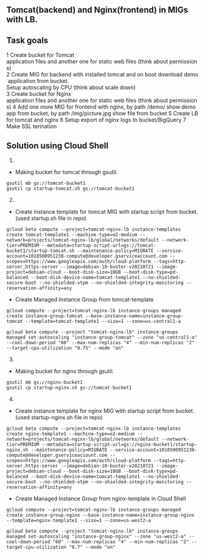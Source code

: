 ## Tomcat(backend) and Nginx(frontend) in MIGs with LB.

## Task goals

1 Create bucket for Tomcat application files and another one for static web files (think about permissions)
2 Create MIG for backend with installed tomcat and on boot download demo application from bucket. Setup autoscaling by CPU (think about scale down)
3 Create bucket for Nginx application files and another one for static web files (think about permissions)
4 Add one more MIG for frontend with nginx, by path /demo/ show demo app from bucket, by path /img/picture.jpg show file from bucket
5 Create LB for tomcat and nginx
6 Setup export of nginx logs to bucket/BigQuery
7 Make SSL terination

## Solution using Cloud Shell

1. 
* Making bucket for tomcat through gsutil.

```
gsutil mb gs://tomcat-bucket1
gsutil cp startup-tomcat.sh gs://tomcat-bucket1
```

2. 
* Create instance template for tomcat MIG with startup script from bucket. (used startup.sh file in repo)

```
gcloud beta compute --project=tomcat-nginx-lb instance-templates create tomcat-template1 --machine-type=e2-medium --network=projects/tomcat-nginx-lb/global/networks/default --network-tier=PREMIUM --metadata=startup-script-url=gs://tomcat-bucket1/startup-tomcat.sh --maintenance-policy=MIGRATE --service-account=1010500951238-compute@developer.gserviceaccount.com --scopes=https://www.googleapis.com/auth/cloud-platform --tags=http-server,https-server --image=debian-10-buster-v20210721 --image-project=debian-cloud --boot-disk-size=10GB --boot-disk-type=pd-balanced --boot-disk-device-name=tomcat-template1 --no-shielded-secure-boot --no-shielded-vtpm --no-shielded-integrity-monitoring --reservation-affinity=any
```

* Create Managed Instance Group from tomcat-template 

```
gcloud compute --project=tomcat-nginx-lb instance-groups managed create instance-group-tomcat --base-instance-name=instance-group-tomcat --template=tomcat-template1 --size=1 --zone=us-central1-a

gcloud beta compute --project "tomcat-nginx-lb" instance-groups managed set-autoscaling "instance-group-tomcat" --zone "us-central1-a" --cool-down-period "60" --max-num-replicas "4" --min-num-replicas "2" --target-cpu-utilization "0.75" --mode "on"
```

3. 
* Making bucket for nginx through gsutil.

```
gsutil mb gs://nginx-bucket1
gsutil cp startup-nginx.sh gs://tomcat-bucket1
```

4. 
* Create instance template for nginx MIG with startup script from bucket. (used startup-nginx.sh file in repo)

```
gcloud beta compute --project=tomcat-nginx-lb instance-templates create nginx-template1 --machine-type=e2-medium --network=projects/tomcat-nginx-lb/global/networks/default --network-tier=PREMIUM --metadata=startup-script-url=gs://nginx-bucket1/startup-nginx.sh --maintenance-policy=MIGRATE --service-account=1010500951238-compute@developer.gserviceaccount.com --scopes=https://www.googleapis.com/auth/cloud-platform --tags=http-server,https-server --image=debian-10-buster-v20210721 --image-project=debian-cloud --boot-disk-size=10GB --boot-disk-type=pd-balanced --boot-disk-device-name=tomcat-template1 --no-shielded-secure-boot --no-shielded-vtpm --no-shielded-integrity-monitoring --reservation-affinity=any
```

* Create Managed Instance Group from nginx-template in Cloud Shell

```
gcloud compute --project=tomcat-nginx-lb instance-groups managed create instance-group-nginx --base-instance-name=instance-group-nginx --template=nginx-template1 --size=1 --zone=us-west2-a

gcloud beta compute --project "tomcat-nginx-lb" instance-groups managed set-autoscaling "instance-group-nginx" --zone "us-west2-a" --cool-down-period "60" --max-num-replicas "4" --min-num-replicas "2" --target-cpu-utilization "0.7" --mode "on"
```
